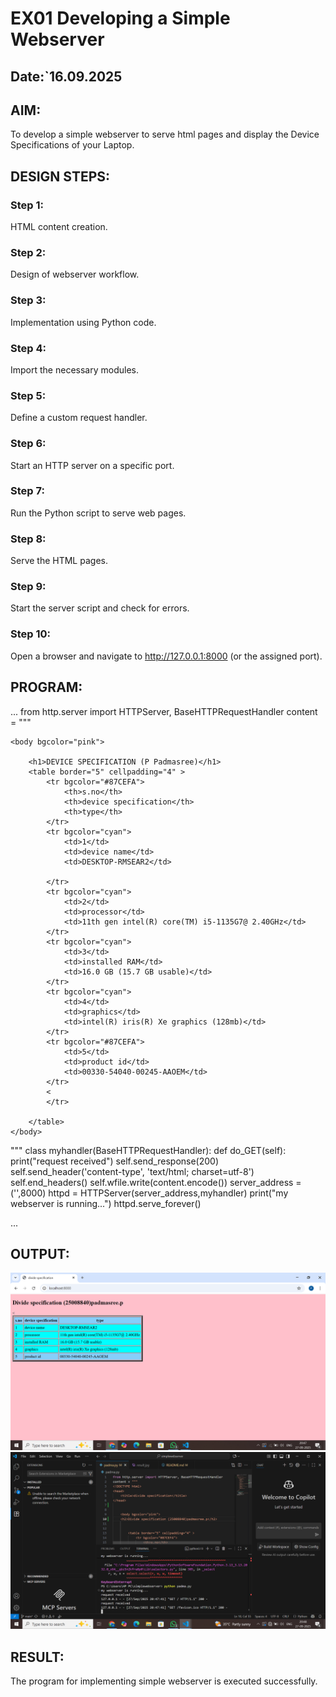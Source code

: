 # EX01 Developing a Simple Webserver
## Date:`16.09.2025

## AIM:
To develop a simple webserver to serve html pages and display the Device Specifications of your Laptop.

## DESIGN STEPS:
### Step 1: 
HTML content creation.

### Step 2:
Design of webserver workflow.

### Step 3:
Implementation using Python code.

### Step 4:
Import the necessary modules.

### Step 5:
Define a custom request handler.

### Step 6:
Start an HTTP server on a specific port.

### Step 7:
Run the Python script to serve web pages.

### Step 8:
Serve the HTML pages.

### Step 9:
Start the server script and check for errors.

### Step 10:
Open a browser and navigate to http://127.0.0.1:8000 (or the assigned port).

## PROGRAM:
...
from http.server import HTTPServer, BaseHTTPRequestHandler
content = """
<!DOCTYPE html>
<head>
    <title>divide specification</title>
</head>
    
    <body bgcolor="pink">
    
        <h1>DEVICE SPECIFICATION (P Padmasree)</h1>
        <table border="5" cellpadding="4" >
            <tr bgcolor="#87CEFA">
                <th>s.no</th>
                <th>device specification</th>
                <th>type</th>
            </tr>
            <tr bgcolor="cyan">
                <td>1</td>
                <td>device name</td>
                <td>DESKTOP-RMSEAR2</td>
            
            </tr>
            <tr bgcolor="cyan">
                <td>2</td>
                <td>processor</td>
                <td>11th gen intel(R) core(TM) i5-1135G7@ 2.40GHz</td>
            </tr>
            <tr bgcolor="cyan">
                <td>3</td>
                <td>installed RAM</td>
                <td>16.0 GB (15.7 GB usable)</td>
            </tr>
            <tr bgcolor="cyan">
                <td>4</td>
                <td>graphics</td>
                <td>intel(R) iris(R) Xe graphics (128mb)</td>
            </tr>
            <tr bgcolor="#87CEFA">
                <td>5</td>
                <td>product id</td>
                <td>00330-54040-00245-AAOEM</td>
            </tr>
            <    
            </tr>
            
        </table>
    </body>

</html>
"""
class myhandler(BaseHTTPRequestHandler):
    def do_GET(self):
        print("request received")
        self.send_response(200)
        self.send_header('content-type', 'text/html; charset=utf-8')
        self.end_headers()
        self.wfile.write(content.encode())
server_address = ('',8000)
httpd = HTTPServer(server_address,myhandler)
print("my webserver is running...")
httpd.serve_forever()


...


## OUTPUT:
![alt text](<Screenshot (8).png>)
![alt text](<Screenshot (9).png>)
## RESULT:
The program for implementing simple webserver is executed successfully.
